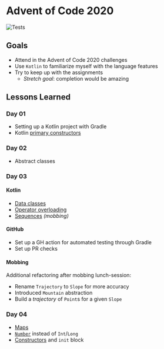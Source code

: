 # Advent of Code 2020

![Tests](https://github.com/janvryck/advent-2020/workflows/runTests/badge.svg?branch=main)

## Goals

* Attend in the Advent of Code 2020 challenges  
* Use `Kotlin` to familiarize myself with the language features  
* Try to keep up with the assignments
  * *Stretch goal*: completion would be amazing  

## Lessons Learned
### Day 01
* Setting up a Kotlin project with Gradle
* Kotlin [primary constructors](https://kotlinlang.org/docs/reference/classes.html#constructors)
### Day 02
* Abstract classes
### Day 03
#### Kotlin
* [Data classes](https://kotlinlang.org/docs/reference/data-classes.html)  
* [Operator overloading](https://kotlinlang.org/docs/reference/operator-overloading.html)
* [Sequences](https://kotlinlang.org/docs/reference/sequences.html) *(mobbing)*
#### GitHub
* Set up a GH action for automated testing through Gradle
* Set up PR checks 
#### Mobbing
Additional refactoring after mobbing lunch-session:
* Rename `Trajectory` to `Slope` for more accuracy
* Introduced `Mountain` abstraction
* Build a *trajectory* of `Point`s for a given `Slope`

### Day 04
* [Maps](https://kotlinlang.org/docs/reference/map-operations.html)
* [`Number`](https://kotlinlang.org/api/latest/jvm/stdlib/kotlin/-number/) instead of `Int`/`Long`
* [Constructors](https://kotlinlang.org/docs/reference/classes.html#constructors) and `init` block
